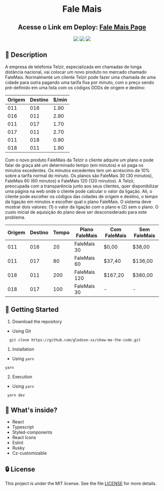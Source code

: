<h1 align="center">
  Fale Mais
</h1>

<h2 align="center">
    Acesse o Link em Deploy: <a href="https://show-me-the-code-fale-mais.netlify.app/" target="_blank">Fale Mais Page<a/>
</h2>

<!-- Badges -->
<p align="center">
    <a href="https://show-me-the-code-fale-mais.netlify.app/" target="_blank"><img src="https://img.shields.io/website?url=https%3A%2F%2Fmy-portfolio-mu-nine.vercel.app%2F"/><a/>
    <img src="https://img.shields.io/badge/licence-MIT-agree"/>
    <img src="https://img.shields.io/badge/challenge-WEB-red" />
</p>

## 📖 Description

A empresa de telefonia Telzir, especializada em chamadas de longa distância nacional, vai
colocar um novo produto no mercado chamado FaleMais.
Normalmente um cliente Telzir pode fazer uma chamada de uma cidade para outra pagando
uma tarifa fixa por minuto, com o preço sendo pré-definido em uma lista com os códigos DDDs
de origem e destino:

Origem    | Destino | $/min
--------- | ------- | ------
011       | 016     | 1.90
016       | 011     | 2.90
011       | 017     | 1.70
017       | 011     | 2.70
011       | 018     | 0.90
018       | 011     | 1.90

Com o novo produto FaleMais da Telzir o cliente adquire um plano e pode falar de graça até
um determinado tempo (em minutos) e só paga os minutos excedentes. Os minutos
excedentes tem um acréscimo de 10% sobre a tarifa normal do minuto. Os planos são
FaleMais 30 (30 minutos), FaleMais 60 (60 minutos) e FaleMais 120 (120 minutos).
A Telzir, preocupada com a transparência junto aos seus clientes, quer disponibilizar uma
página na web onde o cliente pode calcular o valor da ligação. Ali, o cliente pode escolher os
códigos das cidades de origem e destino, o tempo da ligação em minutos e escolher qual o
plano FaleMais. O sistema deve mostrar dois valores: (1) o valor da ligação com o plano e (2)
sem o plano. O custo inicial de aquisição do plano deve ser desconsiderado para este
problema.

Origem  | Destino | Tempo |  Plano FaleMais |  Com FaleMais |  Sem FaleMais
------- |-------  |-------|--------------  |--------------  |--------------
011     |016      |20     |FaleMais 30     |$0,00           |$38,00
011     |017      |80     |FaleMais 60     |$37,40          |$136,00
018     |011      |200    |FaleMais 120    |$167,20         |$380,00
018     |017      |100    |FaleMais 30     |-               |-

## 🚀 Getting Started

1. Download the repository

  - Using Git
```shell
  git clone https://github.com/gledson-ss/show-me-the-code.git
```

1. Installation
  - Using `yarn` 
   ```shell
   yarn
   ```
  

2. Execution
  - Using `yarn`

  ```shell
   yarn dev
  ```
  

## 🧐 What's inside?

  - React
  - Typescript
  - Styled-components 
  - React Icons
  - Eslint
  - Rusky
  - Cz-customizable

## 🔒 License

This project is under the MIT license. See the file [LICENSE](LICENSE) for more details.
